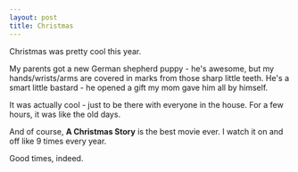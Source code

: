 ```yaml
---
layout: post
title: Christmas
---
```


Christmas was pretty cool this year.

My parents got a new German shepherd puppy - he's awesome, but my
hands/wrists/arms are covered in marks from those sharp little teeth. He's a
smart little bastard - he opened a gift my mom gave him all by himself.

It was actually cool - just to be there with everyone in the house. For a few
hours, it was like the old days.

And of course, **A Christmas Story** is the best movie ever. I watch it on and
off like 9 times every year.

Good times, indeed.
